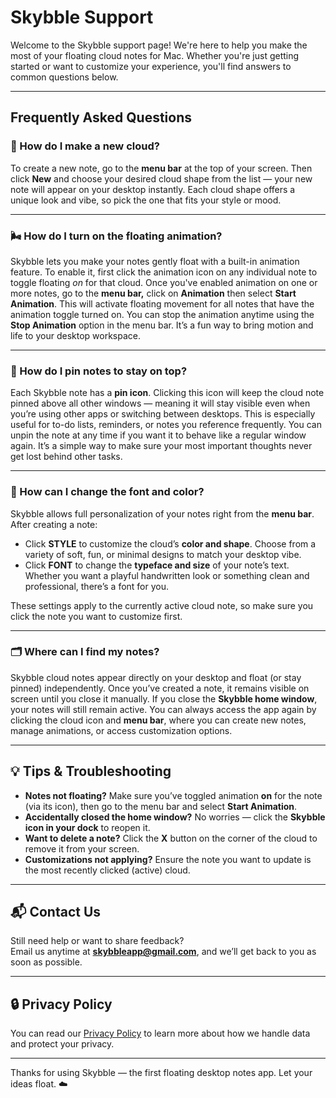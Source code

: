 # Skybble Support

Welcome to the Skybble support page! We're here to help you make the most of your floating cloud notes for Mac. Whether you're just getting started or want to customize your experience, you'll find answers to common questions below.

---

## Frequently Asked Questions

### 💭 How do I make a new cloud?

To create a new note, go to the **menu bar** at the top of your screen. Then click **New** and choose your desired cloud shape from the list — your new note will appear on your desktop instantly. Each cloud shape offers a unique look and vibe, so pick the one that fits your style or mood.

---

### 🌬️ How do I turn on the floating animation?

Skybble lets you make your notes gently float with a built-in animation feature. To enable it, first click the animation icon on any individual note to toggle floating *on* for that cloud. Once you've enabled animation on one or more notes, go to the **menu bar,** click on **Animation** then select **Start Animation**. This will activate floating movement for all notes that have the animation toggle turned on. You can stop the animation anytime using the **Stop Animation** option in the menu bar. It’s a fun way to bring motion and life to your desktop workspace.

---

### 📌 How do I pin notes to stay on top?

Each Skybble note has a **pin icon**. Clicking this icon will keep the cloud note pinned above all other windows — meaning it will stay visible even when you’re using other apps or switching between desktops. This is especially useful for to-do lists, reminders, or notes you reference frequently. You can unpin the note at any time if you want it to behave like a regular window again. It’s a simple way to make sure your most important thoughts never get lost behind other tasks.

---

### 🎨 How can I change the font and color?

Skybble allows full personalization of your notes right from the **menu bar**. After creating a note:

- Click **STYLE** to customize the cloud’s **color and shape**. Choose from a variety of soft, fun, or minimal designs to match your desktop vibe.
- Click **FONT** to change the **typeface and size** of your note’s text. Whether you want a playful handwritten look or something clean and professional, there’s a font for you.

These settings apply to the currently active cloud note, so make sure you click the note you want to customize first.

---

### 🗂 Where can I find my notes?

Skybble cloud notes appear directly on your desktop and float (or stay pinned) independently. Once you’ve created a note, it remains visible on screen until you close it manually. If you close the **Skybble home window**, your notes will still remain active. You can always access the app again by clicking the cloud icon and **menu bar**, where you can create new notes, manage animations, or access customization options.

---

## 💡 Tips & Troubleshooting

- **Notes not floating?** Make sure you’ve toggled animation **on** for the note (via its icon), then go to the menu bar and select **Start Animation**.
- **Accidentally closed the home window?** No worries — click the **Skybble icon in your dock** to reopen it.
- **Want to delete a note?** Click the **X** button on the corner of the cloud to remove it from your screen.
- **Customizations not applying?** Ensure the note you want to update is the most recently clicked (active) cloud.

---

## 📬 Contact Us

Still need help or want to share feedback?  
Email us anytime at **skybbleapp@gmail.com**, and we’ll get back to you as soon as possible.

---

## 🔒 Privacy Policy

You can read our [Privacy Policy](https://github.com/nrheo/skybble/edit/main/privacy-policy.md) to learn more about how we handle data and protect your privacy.

---

Thanks for using Skybble — the first floating desktop notes app. Let your ideas float. ☁️


